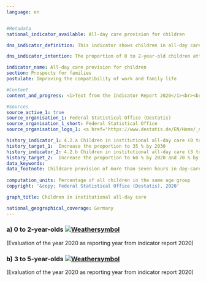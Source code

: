 ```yaml
---
language: en    


#Metadata    
national_indicator_available: All-day care provision for children    

dns_indicator_definition: This indicator shows children in all-day care on the reference date of 1 March as a proportion of all children in the same age group on 31 December of the previous year. All-day childcare is provided for a contractually agreed, continuous care period of more than seven hours per day; day care in private homes and care of pupils are not included. Indicator 4.2.a refers to the group of 0 to 2-year-old children, indicator 4.2.b to the group of 3 to 5-year-old children.    

dns_indicator_intention: The proportion of 0 to 2-year-old children attending all-day care is to reach at least 35 % (4.2.a) by 2030. For 3 to 5-year-olds (4.2.b), the proportion is to increase to at least 60 % by 2020 and to at least 70 % by 2030. An increase in the proportion of children attending all-day care is desirable because the availability of childcare options that meet the needs of today’s families improve the compatibility of family life and work. They also make an important contribution to equal opportunities, gender equality and integration.    

indicator_name: All-day care provision for children    
section: Prospects for families    
postulate: Improving the compatibility of work and family life    

#Content    
content_and_progress: <i>Text from the Indicator Report 2020</i><br><br>The information of the indicator is provided by the annual statistics on children cared for and persons employed in day care centres, which is compiled by the Federal Statistical Office. The indicators show the proportion of children for whom daily childcare of more than seven hours has been arranged, which may deviate from the actual time spent in childcare. Contractually agreed childcare provision of seven hours and less, which can also improve the compatibility of work and family life, and other types of care, e.g. day care in private homes, are not included. Furthermore, information on childcare services aimed at children aged 6 years and older is also relevant to this topic. Such supplementary information is included, for example, in the data of the Standing Conference of the Ministers of Education and Cultural Affairs of the Länder in the Federal Republic of Germany (see the last paragraph).<br><br>In 2018, all-day care in day care centres was arranged for 45.9 % of the 3 to 5-year-old children (kindergarten age). For children under 3 years of age (nursery age) this figure was 16.5 %. As a result, children in all-day care as a proportion of all 3 to 5-year-olds has increased by just under 24 percentage points since 2006 and has therefore more than doubled. The full-day care of children below the age of 3 rose by 10.6 percentage points from 2006 to 2018 and has thus almost tripled. Overall, both indicators are developing in the intended direction, with indicator 4.2.b being closer to the target value than indicator 4.2.a.<br><br>The total number of children under six years of age receiving all-day care in day care centres in 2018 was 1.4 million; the number of children in part-time care was 1.3 million. Another 61,000 children under six years of age were cared for in private homes by publicly supported childminders. In addition to that, some of the 5-year-olds go to school already.<br><br>More than a quarter of the children cared for in day care centres or by publicly supported childminding services had a migrant background, meaning that at least one of the parents was of foreign origin. 50 % of these children were in day care in 2018, compared with 69 % of the children without a migrant background.<br><br> With regard to the availability of all-day care provided by facilities, there is a clear gap between the Länder in the east and the Länder in the west of Germany. The highest percentages of 0 to 2-year-olds in all-day care are recorded in the eastern Länder and in Berlin. The values range from 49.2 % in Thuringia to 9.7 % in Baden-Württemberg. For 3 to 5-year-olds, the percentage was also highest in Thuringia at 91.8 % and lowest in Baden-Württemberg at 24.5 % (each 2018).<br><br>When it comes to opportunities of care for pupils, pre and after-school care programmes and all-day schools also play a significant role. In 2018, 19,000 children between 5 and 13 years of age were looked after on an all-day basis in care programmes and 483,200 children part-time (lessons are not regarded as childcare). The percentage of pupils attending all-day schools of all pupils in schools of general education was 42.5 % in the 2016/2017 school year. However, this figure includes pupils from all school types and hence includes also pupils who are older than 13 years. In primary schools, 40.1 % of children received all-day care in that school year. In comparison to 2006, the number of all-day school pupils has increased considerably, from almost 1.5 million to 3.1 million (in all schools of general education) and from 400,000 to 1.1 million in the primary schools.    

#Sources    
source_active_1: true
source_organisation_1: Federal Statistical Office (Destatis)
source_organisation_1_short: Federal Statistical Office
source_organisation_logo_1: <a href="https://www.destatis.de/EN/Home/_node.html"><img src="https://g205sdgs.github.io/sdg-indicators/public/logosEn/destatis.png" alt=" Federal Statistical Office" title="Click here to visit the homepage of the organization" /></a>    

history_indicator_1: 4.2.a Children in institutional all-day care (0 to 2-year-olds)                    
history_target_1:  Increase the proportion to 35 % by 2030 
history_indicator_2: 4.2.b Children in institutional all-day care (3 to 5-year-olds)                    
history_target_2:  Increase the proportion to 60 % by 2020 and 70 % by 2030     
data_keywords:    
data_footnote: Childcare provision of more than seven hours in day-care facilities, excluding day care in private homes    
    
computation_units: Percentage of all children in the same age group    
copyright: '&copy; Federal Statistical Office (Destatis), 2020'    

graph_title: Children in institutional all-day care    

national_geographical_coverage: Germany    
---    
```

<div>
  <div class="my-header">
    <h3>a) 0 to 2-year-olds
      <a href="https://sustainabledevelopment-deutschland.github.io/en/status/"><img src="https://g205sdgs.github.io/sdg-indicators/public/Wettersymbole/Wolke.png" title="The indicator is moving in the right direction but if the trend continues, the target value will be missed by more than 20&nbsp;% in the target year" alt="Weathersymbol" />
      </a>
    </h3>
  </div>
  <div class="my-header-note">
    <span>(Evaluation of the year 2020 as reporting year from indicator report 2020)</span>
  </div>
</div>
<div>
  <div class="my-header">
    <h3>b) 3 to 5-year-olds
      <a href="https://sustainabledevelopment-deutschland.github.io/en/status/"><img src="https://g205sdgs.github.io/sdg-indicators/public/Wettersymbole/Wolke.png" title="The indicator is moving in the right direction but if the trend continues, the target value will be missed by more than 20&nbsp;% in the target year" alt="Weathersymbol" />
      </a>
    </h3>
  </div>
  <div class="my-header-note">
    <span>(Evaluation of the year 2020 as reporting year from indicator report 2020)</span>
  </div>
</div>